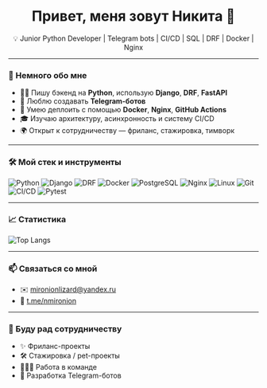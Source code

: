 <h1 align="center">Привет, меня зовут Никита 👋</h1>
<p align="center">💡 Junior Python Developer | Telegram bots | CI/CD | SQL | DRF | Docker | Nginx</p>

---

### 🧠 Немного обо мне

- 🧑‍💻 Пишу бэкенд на **Python**, использую **Django**, **DRF**, **FastAPI**
- 🤖 Люблю создавать **Telegram-ботов**
- 🐳 Умею деплоить с помощью **Docker**, **Nginx**, **GitHub Actions**
- 🎓 Изучаю архитектуру, асинхронность и систему CI/CD
- 🌍 Открыт к сотрудничеству — фриланс, стажировка, тимворк

---

### 🛠 Мой стек и инструменты

![Python](https://img.shields.io/badge/-Python-3776AB?style=for-the-badge&logo=python&logoColor=white)
![Django](https://img.shields.io/badge/-Django-092E20?style=for-the-badge&logo=django&logoColor=white)
![DRF](https://img.shields.io/badge/-DRF-red?style=for-the-badge)
![Docker](https://img.shields.io/badge/-Docker-2496ED?style=for-the-badge&logo=docker&logoColor=white)
![PostgreSQL](https://img.shields.io/badge/-PostgreSQL-336791?style=for-the-badge&logo=postgresql&logoColor=white)
![Nginx](https://img.shields.io/badge/-Nginx-009639?style=for-the-badge&logo=nginx&logoColor=white)
![Linux](https://img.shields.io/badge/-Linux-FCC624?style=for-the-badge&logo=linux&logoColor=black)
![Git](https://img.shields.io/badge/-Git-F05032?style=for-the-badge&logo=git&logoColor=white)
![CI/CD](https://img.shields.io/badge/-CI/CD-blue?style=for-the-badge)
![Pytest](https://img.shields.io/badge/-Pytest-0A9EDC?style=for-the-badge&logo=pytest&logoColor=white)

---

### 📈 Статистика

![Top Langs](https://github-readme-stats.vercel.app/api/top-langs/?username=miron42&layout=compact&theme=dark&langs_count=8)

---

### 📫 Связаться со мной

- ✉️ [mironionlizard@yandex.ru](mailto:mironionlizard@yandex.ru)
- 💬 [t.me/nmironion](https://t.me/nmironion)

---

### 🤝 Буду рад сотрудничеству

- ✨ Фриланс-проекты
- 🛠 Стажировка / pet-проекты
- 👨‍👩‍👧 Работа в команде
- 🎯 Разработка Telegram-ботов
